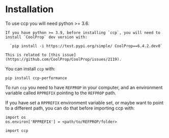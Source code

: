 # Installation

To use ccp you will need python >= 3.6.

```{warning}
If you have python >= 3.9, before installing `ccp`, you will need to install `CoolProp` dev version with:

  `pip install -i https://test.pypi.org/simple/ CoolProp==6.4.2.dev0`

This is related to [this issue](https://github.com/CoolProp/CoolProp/issues/2119).
```

You can install `ccp` with:

```{code-block}
pip install ccp-performance
```

To run `ccp` you need to have `REFPROP` in your computer, and an environment variable called `RPPREFIX` pointing to the `REFPROP` path.

If you have set a `RPPREFIX` environment variable set, or maybe want to point to a different path, you can do that before importing ccp with:

```{code-block} python
import os
os.environ['RPPREFIX'] = <path/to/REFPROP/folder>

import ccp
```
